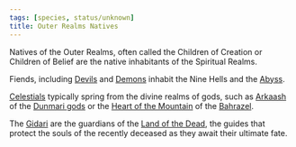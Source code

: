 ```yaml
---
tags: [species, status/unknown]
title: Outer Realms Natives
---
```


Natives of the Outer Realms, often called the Children of Creation or Children of Belief are the native inhabitants of the Spiritual Realms.

Fiends, including [Devils](<./devils.md>) and [Demons](<./demons.md>) inhabit the Nine Hells and the [Abyss](<../../cosmology/multiverse/spiritual-realms/other-realms/abyss.md>). 

[Celestials](<./celestials.md>) typically spring from the divine realms of gods, such as [Arkaash](<../../cosmology/multiverse/spiritual-realms/divine-realms/arkaash.md>) of the [Dunmari gods](<../../cosmology/religions/five-siblings/five-siblings.md>) or the [Heart of the Mountain](<../../cosmology/multiverse/spiritual-realms/divine-realms/heart-of-the-mountain.md>) of the [Bahrazel](<../../cosmology/gods/embodied-gods/bahrazel/bahrazel.md>).

The [Gidari](<./gidari.md>) are the guardians of the [Land of the Dead](<../../cosmology/multiverse/spiritual-realms/land-of-the-dead.md>), the guides that protect the souls of the recently deceased as they await their ultimate fate.